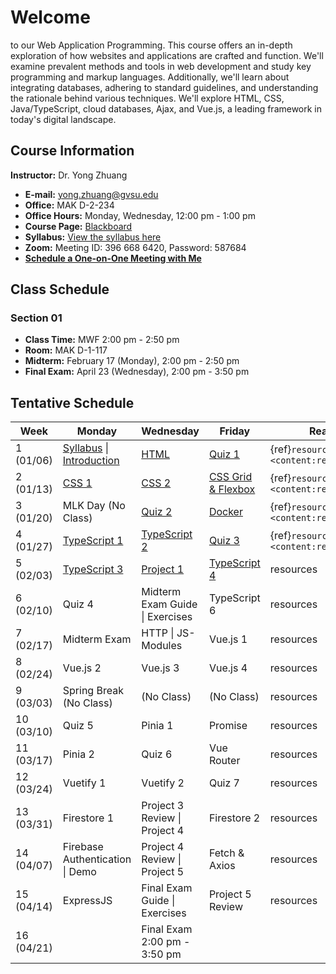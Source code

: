 # Welcome

to our Web Application Programming. This course offers an in-depth exploration of how websites and applications are crafted and function. We'll examine prevalent methods and tools in web development and study key programming and markup languages. Additionally, we'll learn about integrating databases, adhering to standard guidelines, and understanding the rationale behind various techniques. We'll explore HTML, CSS, Java/TypeScript, cloud databases, Ajax, and Vue.js, a leading framework in today's digital landscape.

## Course Information

**Instructor:** Dr. Yong Zhuang

- <i class="fa fa-envelope"></i> **E-mail:** [yong.zhuang@gvsu.edu](mailto:yong.zhuang@gvsu.edu)
- <i class="fa fa-building"></i> **Office:** MAK D-2-234
- <i class="fa fa-building"></i> **Office Hours:** Monday, Wednesday, 12:00 pm - 1:00 pm
- <i class="fa fa-book"></i> **Course Page:** [Blackboard](https://lms.gvsu.edu/)
- <i class="fa fa-book-reader"></i> **Syllabus:** [View the syllabus here](assets/pdf/syllabus.pdf)
- <i class="fa fa-video"></i> **Zoom:** Meeting ID: 396 668 6420, Password: 587684
- <i class="fa fa-calendar"></i> [**Schedule a One-on-One Meeting with Me**](https://outlook.office.com/bookwithme/user/8e0ad8c680e644aab3c32cd9c13b690b@gvsu.edu/meetingtype/9w4hDtDIaEmhON9SMd9_4Q2?anonymous&ep=mLinkFromTile)

## Class Schedule

### Section 01

- **Class Time:** MWF 2:00 pm - 2:50 pm
- **Room:** MAK D-1-117
- **Midterm:** February 17 (Monday), 2:00 pm - 2:50 pm
- **Final Exam:** April 23 (Wednesday), 2:00 pm - 3:50 pm

## Tentative Schedule

| Week | Monday | Wednesday | Friday | Reading |
| --- | --- | --- | --- | --- |
| 1 (01/06) | [Syllabus](assets/pdf/Syllabus-Intro.pdf) \| [Introduction](assets/pdf/Introduction.pdf) | [HTML](assets/pdf/HTML.pdf) | [Quiz 1](quizzes/1.md) | {ref}`resources <content:references:w1>` |
| 2 (01/13) | [CSS 1](assets/pdf/CSS-I.pdf) | [CSS 2](assets/pdf/CSS-II.pdf) | [CSS Grid & Flexbox](assets/pdf/CSS-Grid-Flexbox.pdf) | {ref}`resources <content:references:w2>` |
| 3 (01/20) | MLK Day (No Class) | [Quiz 2](quizzes/2.md) | [Docker](assets/pdf/Docker.pdf) | {ref}`resources <content:references:w3>` |
| 4 (01/27) | [TypeScript 1](assets/pdf/TypeScript-I.pdf) | [TypeScript 2](assets/pdf/TypeScript-II.pdf) | [Quiz 3](quizzes/3.md) | {ref}`resources <content:references:w4>` |
| 5 (02/03) | [TypeScript 3](assets/pdf/TypeScript-III.pdf) | [Project 1](projects/1.md) | [TypeScript 4](assets/pdf/TypeScript-IV.pdf) | resources |
| 6 (02/10) | Quiz 4 | Midterm Exam Guide \| Exercises | TypeScript 6 | resources |
| 7 (02/17) | Midterm Exam | HTTP \| JS-Modules | Vue.js 1 | resources |
| 8 (02/24) | Vue.js 2 | Vue.js 3 | Vue.js 4 | resources |
| 9 (03/03) | Spring Break (No Class) | (No Class) | (No Class) | resources |
| 10 (03/10) | Quiz 5 | Pinia 1 | Promise | resources |
| 11 (03/17) | Pinia 2 | Quiz 6 | Vue Router | resources |
| 12 (03/24) | Vuetify 1 | Vuetify 2 | Quiz 7 | resources |
| 13 (03/31) | Firestore 1 | Project 3 Review \| Project 4 | Firestore 2 | resources |
| 14 (04/07) | Firebase Authentication \| Demo | Project 4 Review \| Project 5 | Fetch & Axios | resources |
| 15 (04/14) | ExpressJS | Final Exam Guide \| Exercises | Project 5 Review | resources |
| 16 (04/21) |  | Final Exam 2:00 pm - 3:50 pm |  |  |
